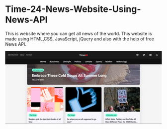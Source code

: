 # Time-24-News-Website-Using-News-API
This is website where you can get all news of the world. This website is made using HTML,CSS, JavaScript, jQuery and also with the help of free News API.

![alt text](./img/Screenshot%202023-08-01%20160540.png)